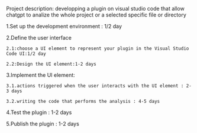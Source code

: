 Project description: developping a plugin on visual studio code that allow chatgpt to analize the whole project or a selected specific file or directory

1.Set up the development environment : 1/2 day

2.Define the user interface

    2.1:choose a UI element to represent your plugin in the Visual Studio Code UI:1/2 day
    
    2.2:Design the UI element:1-2 days
    
3.Implement the UI element: 

    3.1.actions triggered when the user interacts with the UI element : 2-3 days
    
    3.2.writing the code that performs the analysis : 4-5 days
    
4.Test the plugin : 1-2 days

5.Publish the plugin : 1-2 days
